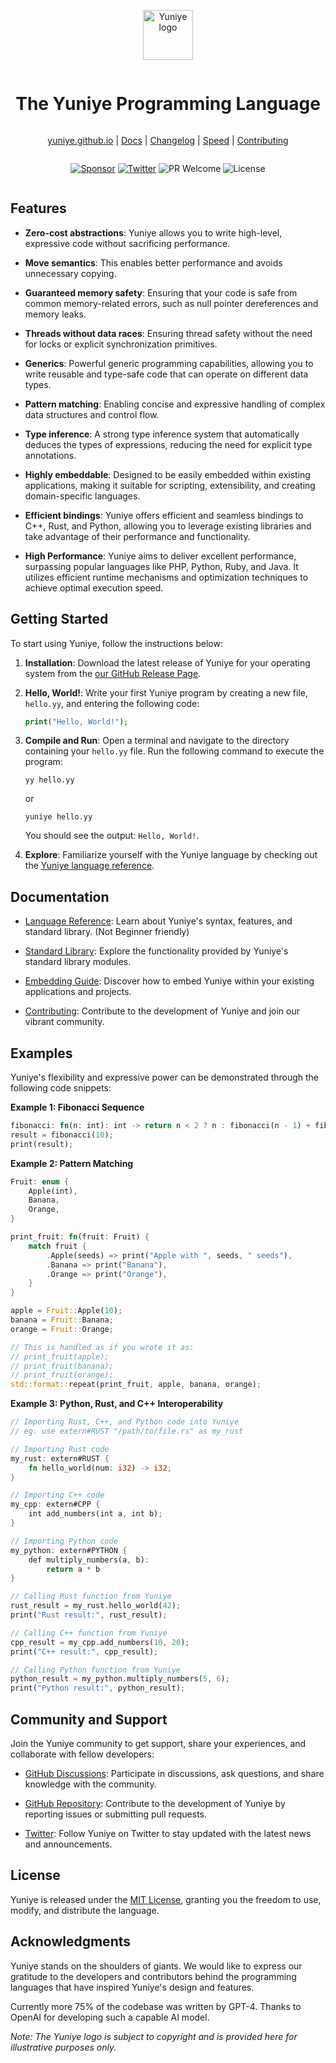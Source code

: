 <div align="center" style="display:grid;place-items:center;">
<p>
    <a href="https://vlang.io/" target="_blank"><img width="80" src="https://github.com/yuniye/yuniye/assets/53147395/1d4efbc6-0748-43b9-9fbf-9d8fb72f8606?sanitize=true" alt="Yuniye logo"></a>
</p>
<h1>The Yuniye Programming Language</h1>

[yuniye.github.io](https://yuniye.github.io) | [Docs](https://github.com/yuniye/yuniye/blob/main/doc/docs.md) | [Changelog](https://github.com/yuniye/yuniye/blob/main/CHANGELOG.md) | [Speed](https://github.com/yuniye/yuniye/actions?query=workflow%3ABenchmark) | [Contributing](https://github.com/yuniye/yuniye/blob/main/CONTRIBUTING.md)
</div>

<div align="center" style="display:grid;place-items:center;">

[![Sponsor](https://camo.githubusercontent.com/da8bc40db5ed31e4b12660245535b5db67aa03ce/68747470733a2f2f696d672e736869656c64732e696f2f7374617469632f76313f6c6162656c3d53706f6e736f72266d6573736167653d254532253944254134266c6f676f3d476974487562)](https://github.com/sponsors/divineniiquaye)
[![Twitter](https://img.shields.io/badge/follow-%40Yuniye_Official-1DA1F2?logo=twitter&style=flat&logoColor=white&color=1da1f2)](https://twitter.com/Yuniye-Official)
![PR Welcome](https://img.shields.io/badge/PRs-welcome-brightgreen.svg)
![License](https://img.shields.io/github/license/yuniye/yuniye)
</div>

## Features

- **Zero-cost abstractions**: Yuniye allows you to write high-level, expressive code without sacrificing performance.

- **Move semantics**: This enables better performance and avoids unnecessary copying.

- **Guaranteed memory safety**: Ensuring that your code is safe from common memory-related errors, such as null pointer dereferences and memory leaks.

- **Threads without data races**: Ensuring thread safety without the need for locks or explicit synchronization primitives.

- **Generics**: Powerful generic programming capabilities, allowing you to write reusable and type-safe code that can operate on different data types.

- **Pattern matching**: Enabling concise and expressive handling of complex data structures and control flow.

- **Type inference**: A strong type inference system that automatically deduces the types of expressions, reducing the need for explicit type annotations.

- **Highly embeddable**: Designed to be easily embedded within existing applications, making it suitable for scripting, extensibility, and creating domain-specific languages.

- **Efficient bindings**: Yuniye offers efficient and seamless bindings to C++, Rust, and Python, allowing you to leverage existing libraries and take advantage of their performance and functionality.

- **High Performance**: Yuniye aims to deliver excellent performance, surpassing popular languages like PHP, Python, Ruby, and Java. It utilizes efficient runtime mechanisms and optimization techniques to achieve optimal execution speed.

## Getting Started

To start using Yuniye, follow the instructions below:

1. **Installation**: Download the latest release of Yuniye for your operating system from the [our GitHub Release Page](https://github.com/yuniye/yuniye/releases).

2. **Hello, World!**: Write your first Yuniye program by creating a new file, `hello.yy`, and entering the following code:

   ```php
   print("Hello, World!");
   ```

3. **Compile and Run**: Open a terminal and navigate to the directory containing your `hello.yy` file. Run the following command to execute the program:

   ```shell
   yy hello.yy
   ```
   or
   ```shell
   yuniye hello.yy
   ```

   You should see the output: `Hello, World!`.

4. **Explore**: Familiarize yourself with the Yuniye language by checking out the [Yuniye language reference](https://github.com/yuniye/yuniye/blob/main/doc/docs.md).

## Documentation

- [Language Reference](https://github.com/yuniye/yuniye/blob/main/doc/reference.md): Learn about Yuniye's syntax, features, and standard library. (Not Beginner friendly)

- [Standard Library](https://github.com/yuniye/yuniye/blob/main/doc/modules.md): Explore the functionality provided by Yuniye's standard library modules.

- [Embedding Guide](https://github.com/yuniye/yuniye/blob/main/doc/embedding.md): Discover how to embed Yuniye within your existing applications and projects.

- [Contributing](https://github.com/yuniye/yuniye/blob/main/CONTRIBUTING.md): Contribute to the development of Yuniye and join our vibrant community.

## Examples

Yuniye's flexibility and expressive power can be demonstrated through the following code snippets:

**Example 1: Fibonacci Sequence**

```rust
fibonacci: fn(n: int): int -> return n < 2 ? n : fibonacci(n - 1) + fibonacci(n - 2);
result = fibonacci(10);
print(result);
```

**Example 2: Pattern Matching**

```rust
Fruit: enum {
    Apple(int),
    Banana,
    Orange,
}

print_fruit: fn(fruit: Fruit) {
    match fruit {
        .Apple(seeds) => print("Apple with ", seeds, " seeds"),
        .Banana => print("Banana"),
        .Orange => print("Orange"),
    }
}

apple = Fruit::Apple(10);
banana = Fruit::Banana;
orange = Fruit::Orange;

// This is handled as if you wrote it as:
// print_fruit(apple);
// print_fruit(banana);
// print_fruit(orange);
std::format::repeat(print_fruit, apple, banana, orange);
```

**Example 3: Python, Rust, and C++ Interoperability**

```rust
// Importing Rust, C++, and Python code into Yuniye
// eg. use extern#RUST "/path/to/file.rs" as my_rust

// Importing Rust code
my_rust: extern#RUST {
    fn hello_world(num: i32) -> i32;
}

// Importing C++ code
my_cpp: extern#CPP {
    int add_numbers(int a, int b);
}

// Importing Python code
my_python: extern#PYTHON {
    def multiply_numbers(a, b):
        return a * b
}

// Calling Rust function from Yuniye
rust_result = my_rust.hello_world(42);
print("Rust result:", rust_result);

// Calling C++ function from Yuniye
cpp_result = my_cpp.add_numbers(10, 20);
print("C++ result:", cpp_result);

// Calling Python function from Yuniye
python_result = my_python.multiply_numbers(5, 6);
print("Python result:", python_result);

```

## Community and Support

Join the Yuniye community to get support, share your experiences, and collaborate with fellow developers:

- [GitHub Discussions](https://github.com/yuniye/yuniye/discussions): Participate in discussions, ask questions, and share knowledge with the community.

- [GitHub Repository](https://github.com/yuniye/yuniye): Contribute to the development of Yuniye by reporting issues or submitting pull requests.

- [Twitter](https://twitter.com/Yuniye_Official): Follow Yuniye on Twitter to stay updated with the latest news and announcements.

## License

Yuniye is released under the [MIT License](LICENSE), granting you the freedom to use, modify, and distribute the language.

## Acknowledgments

Yuniye stands on the shoulders of giants. We would like to express our gratitude to the developers and contributors behind the programming languages that have inspired Yuniye's design and features.

Currently more 75% of the codebase was written by GPT-4. Thanks to OpenAI for developing such a capable AI model.

*Note: The Yuniye logo is subject to copyright and is provided here for illustrative purposes only.*
